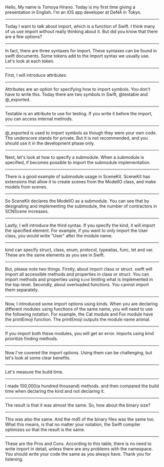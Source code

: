 

Hello, My name is Tomoya Hirano.
Today is my first time giving a presentation in English.
I'm an iOS app developer at DeNA in Tokyo.

---

Today I want to talk about import, which is a function of Swift.
I think many of us use import without really thinking about it.
But did you know that there are a few options?

---

In fact, there are three syntaxes for import.
These syntaxes can be found in swift documents.
Some tokens add to the import syntax we usually use.
Let's look at each token.

---

First, I will introduce attributes.

---

Attributes are an option for specifying how to import symbols.
You don't have to write this.
Today there are two symbols in Swift, @testable and @_exported.

---

Testable is an attribute to use for testing.
If you write it before the import, you can access internal methods.

---

@_exported is used to import symbols as though they were your own code.
The underscore stands for private.
But it is not recommended, and you should use it in the development phase only.

---

Next, let's look at how to specify a submodule.
When a submodule is specified, if becomes possible to import the submodule implementation.

---

There is a good example of submodule usage in SceneKit.
SceneKit has extensions that allow it to create scenes from the ModelIO class, and make models from scenes.

---

So SceneKit declares the ModelIO as a submodule.
You can see that by designating and implementing the submodule, the number of contractors in SCNScene increases.

---

Lastly, I will introduce the third syntax.
If you specify the kind, it will import the specified element.
For example, if you want to only import the User class, you would write "User" after the module name.

---

kind can specify struct, class,  enum, protocol, typealias, func, let and var.
These are the same elements as you see in Swift.

---

But, please note two things.
Firstly, about import class or struct.
swift will import all accessible methods and properties in class or struct.
You can import methods and properties using `kind` limiting what is implemented in the top-level.
Secondly, about overloaded functions.
You cannot import them separately. 

---

Now, I introduced some import options using kinds.
When you are declaring different modules using functions of the same name, you will need to use the following notation.
For example, the Cat module and Fox module have the printEmoji function.
The printEmoji outputs the module name animal.

---

If you import both these modules, you will get an error.
Imports using kind prioritize finding methods.

---

Now I've covered the import options.
Using them can be challenging, but let's look at some clear benefits.

---

Let's measure the build time.  

---

I made 100,000(a hundred thousand) methods.
and then compared the build time when declaring the kind and not declaring it.

---

The result is that it was almost the same.
So, how about the binary size?

---

This was also the same.
And the md5 of the binary files was the same too.
What this means, is that no matter your notation, the Swift compiler optimizes so that the result is the same.

---

These are the Pros and Cons.
According to this table, there is no need to write import in detail, unless there are any problems with the namespace.
You should write your code the same as you always have.
Thank you for listening. 